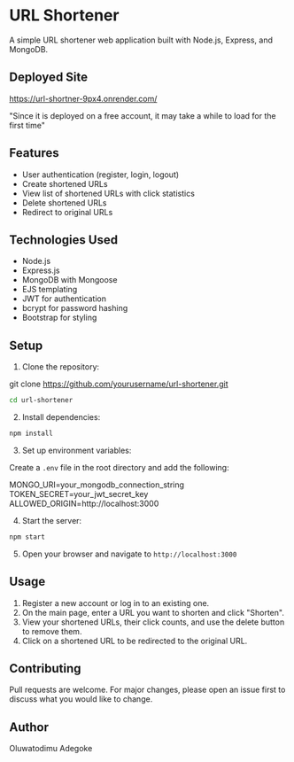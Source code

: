 # URL Shortener

A simple URL shortener web application built with Node.js, Express, and MongoDB.

## Deployed Site

https://url-shortner-9px4.onrender.com/

"Since it is deployed on a free account, it may take a while to load for the first time"

## Features

- User authentication (register, login, logout)
- Create shortened URLs
- View list of shortened URLs with click statistics
- Delete shortened URLs
- Redirect to original URLs

## Technologies Used

- Node.js
- Express.js
- MongoDB with Mongoose
- EJS templating
- JWT for authentication
- bcrypt for password hashing
- Bootstrap for styling

## Setup

1. Clone the repository:

git clone https://github.com/yourusername/url-shortener.git

```bash
cd url-shortener
```

2. Install dependencies:

```bash
npm install
```

3. Set up environment variables:

Create a `.env` file in the root directory and add the following:

MONGO_URI=your_mongodb_connection_string
TOKEN_SECRET=your_jwt_secret_key
ALLOWED_ORIGIN=http://localhost:3000

4. Start the server:

```bash
npm start
```

5. Open your browser and navigate to `http://localhost:3000`

## Usage

1. Register a new account or log in to an existing one.
2. On the main page, enter a URL you want to shorten and click "Shorten".
3. View your shortened URLs, their click counts, and use the delete button to remove them.
4. Click on a shortened URL to be redirected to the original URL.

## Contributing

Pull requests are welcome. For major changes, please open an issue first to discuss what you would like to change.

## Author

Oluwatodimu Adegoke
